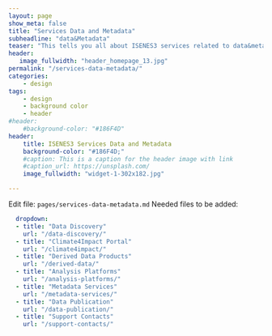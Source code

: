 ```yaml
---
layout: page
show_meta: false
title: "Services Data and Metadata"
subheadline: "data&Metadata"
teaser: "This tells you all about ISENES3 services related to data&metadata."
header:
   image_fullwidth: "header_homepage_13.jpg"
permalink: "/services-data-metadata/"
categories:
    - design
tags:
    - design
    - background color
    - header
#header:
    #background-color: "#186F4D"
header:
    title: ISENES3 Services Data and Metadata
    background-color: "#186F4D;"
    #caption: This is a caption for the header image with link
    #caption_url: https://unsplash.com/
    image_fullwidth: "widget-1-302x182.jpg"

---
```


Edit file: `pages/services-data-metadata.md`
Needed files to be added:

```yaml
  dropdown:
  - title: "Data Discovery"
    url: "/data-discovery/"
  - title: "Climate4Impact Portal"
    url: "/climate4impact/"
  - title: "Derived Data Products"
    url: "/derived-data/"
  - title: "Analysis Platforms"
    url: "/analysis-platforms/"
  - title: "Metadata Services"
    url: "/metadata-services/"
  - title: "Data Publication"
    url: "/data-publication/"
  - title: "Support Contacts"
    url: "/support-contacts/"
```
